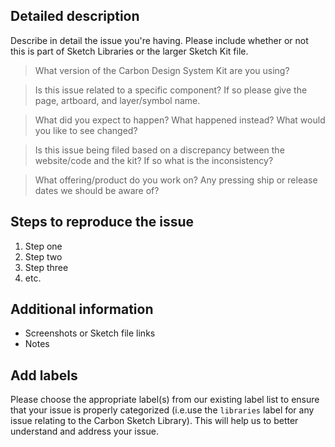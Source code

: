 <!-- Feel free to remove sections that aren't relevant.

## Title line template: [Title]: Brief description

-->

## Detailed description

Describe in detail the issue you're having. Please include whether or not this is part of Sketch Libraries or the larger Sketch Kit file.

> What version of the Carbon Design System Kit are you using?


> Is this issue related to a specific component? If so please give the page, artboard, and layer/symbol name.


> What did you expect to happen? What happened instead? What would you like to see changed?


> Is this issue being filed based on a discrepancy between the website/code and the kit? If so what is the inconsistency?


> What offering/product do you work on? Any pressing ship or release dates we should be aware of?


## Steps to reproduce the issue

1. Step one
2. Step two
3. Step three
4. etc.


## Additional information

* Screenshots or Sketch file links
* Notes


## Add labels
Please choose the appropriate label(s) from our existing label list to ensure that your issue is properly categorized (i.e.use the `libraries` label for any issue relating to the Carbon Sketch Library). This will help us to better understand and address your issue.
